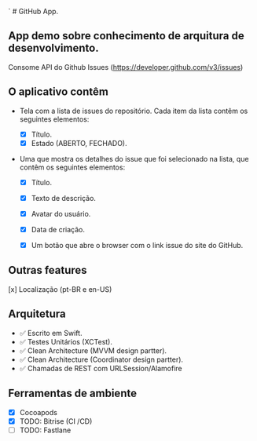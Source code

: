 ` # GitHub App.

 ## App demo sobre conhecimento de arquitura de desenvolvimento. 
 
 Consome API do Github Issues (https://developer.github.com/v3/issues)

## O aplicativo contêm

* Tela com a lista de issues do repositório.
    Cada item da lista contêm os seguintes elementos:
    
    * [x] Título.
    * [x] Estado (ABERTO, FECHADO).

* Uma que mostra os detalhes do issue que foi selecionado na lista, que contêm os seguintes elementos:
    
    * [x] Título.
    * [x] Texto de descrição.
    * [x] Avatar do usuário.
    * [x] Data de criação.
    * [x] Um botão que abre o browser com o link issue do site do GitHub.


## Outras features

[x] Localização (pt-BR e en-US)

## Arquitetura

* ✅ Escrito em Swift.
* ✅ Testes Unitários (XCTest).
* ✅ Clean Architecture (MVVM design partter).
* ✅ Clean Architecture (Coordinator design partter).
* ✅ Chamadas de REST com URLSession/Alamofire


## Ferramentas de ambiente

 * [X] Cocoapods
 * [X] TODO: Bitrise (CI /CD)
 * [ ] TODO: Fastlane 